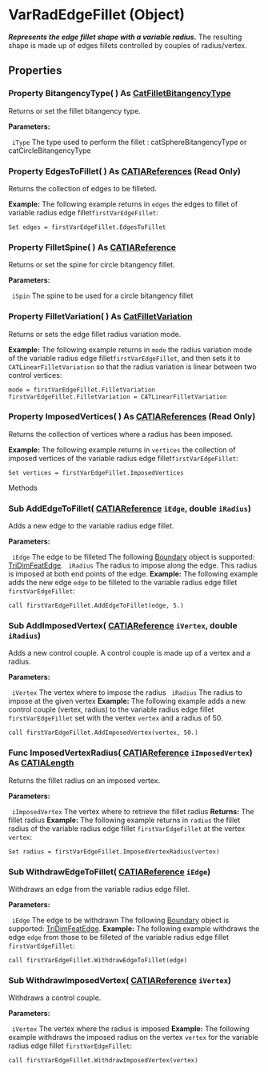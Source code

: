 # VarRadEdgeFillet (Object)

**_Represents the edge fillet shape with a variable radius._**
The resulting shape is made up of edges fillets controlled by couples of radius/vertex.

## Properties

### Property **BitangencyType**( ) As [CatFilletBitangencyType](../PartInterfaces/enum_CatFilletBitangencyType_111278.md)

Returns or set the fillet bitangency type.

**Parameters:**

` iType`      The type used to perform the fillet : catSphereBitangencyType or catCircleBitangencyType

### Property **EdgesToFillet**( ) As [CATIAReferences](../InfInterfaces/interface_References_21842.md) (Read Only)

Returns the collection of edges to be filleted.

**Example:**     The following example returns in `edges` the edges to fillet of variable radius edge fillet`firstVarEdgeFillet`:

```VBScript
Set edges = firstVarEdgeFillet.EdgesToFillet

```

### Property **FilletSpine**( ) As [CATIAReference](../InfInterfaces/interface_Reference_17481.md)

Returns or set the spine for circle bitangency fillet.

**Parameters:**

` iSpin`      The spine to be used for a circle bitangency fillet

### Property **FilletVariation**( ) As [CatFilletVariation](../PartInterfaces/enum_CatFilletVariation_68872.md)

Returns or sets the edge fillet radius variation mode.

**Example:**     The following example returns in `mode` the radius variation mode of the variable radius edge fillet`firstVarEdgeFillet`, and then sets it to `CATLinearFilletVariation` so that the radius variation is linear between two control vertices:

```VBScript
mode = firstVarEdgeFillet.FilletVariation
firstVarEdgeFillet.FilletVariation = CATLinearFilletVariation

```

### Property **ImposedVertices**( ) As [CATIAReferences](../InfInterfaces/interface_References_21842.md) (Read Only)

Returns the collection of vertices where a radius has been imposed.

**Example:**     The following example returns in `vertices` the collection of imposed vertices of the variable radius edge fillet`firstVarEdgeFillet`:

```VBScript
Set vertices = firstVarEdgeFillet.ImposedVertices

```

Methods

### Sub **AddEdgeToFillet**( [CATIAReference](../InfInterfaces/interface_Reference_17481.md)  `iEdge`,  double  `iRadius`)

Adds a new edge to the variable radius edge fillet.

**Parameters:**

` iEdge`      The edge to be filleted
The following
[Boundary](../MecModInterfaces/interface_Boundary_14542.md) object is supported: [TriDimFeatEdge](../MecModInterfaces/interface_TriDimFeatEdge_39030.md). ` iRadius`      The radius to impose along the edge. This radius is imposed at both end points of the edge.  **Example:**     The following example adds the new edge `edge` to be filleted to the variable radius edge fillet `firstVarEdgeFillet`:

```VBScript
call firstVarEdgeFillet.AddEdgeToFillet(edge, 5.)

```

### Sub **AddImposedVertex**( [CATIAReference](../InfInterfaces/interface_Reference_17481.md)  `iVertex`,  double  `iRadius`)

Adds a new control couple. A control couple is made up of a vertex and a radius.

**Parameters:**

` iVertex`      The vertex where to impose the radius
` iRadius`      The radius to impose at the given vertex  **Example:**     The following example adds a new control couple (vertex, radius) to the variable radius edge fillet `firstVarEdgeFillet` set with the vertex `vertex` and a radius of 50.

```VBScript
call firstVarEdgeFillet.AddImposedVertex(vertex, 50.)

```

### Func **ImposedVertexRadius**( [CATIAReference](../InfInterfaces/interface_Reference_17481.md)  `iImposedVertex`) As [CATIALength](../KnowledgeInterfaces/interface_Length_8108.md)

Returns the fillet radius on an imposed vertex.

**Parameters:**

` iImposedVertex`      The vertex where to retrieve the fillet radius
**Returns:**      The fillet radius  **Example:**     The following example returns in `radius` the fillet radius of the variable radius edge fillet `firstVarEdgeFillet` at the vertex `vertex`:

```VBScript
Set radius = firstVarEdgeFillet.ImposedVertexRadius(vertex)

```

### Sub **WithdrawEdgeToFillet**( [CATIAReference](../InfInterfaces/interface_Reference_17481.md)  `iEdge`)

Withdraws an edge from the variable radius edge fillet.

**Parameters:**

` iEdge`      The edge to be withdrawn
The following
[Boundary](../MecModInterfaces/interface_Boundary_14542.md) object is supported: [TriDimFeatEdge](../MecModInterfaces/interface_TriDimFeatEdge_39030.md).  **Example:**     The following example withdraws the edge `edge` from those to be filleted of the variable radius edge fillet `firstVarEdgeFillet`:

```VBScript
call firstVarEdgeFillet.WithdrawEdgeToFillet(edge)

```

### Sub **WithdrawImposedVertex**( [CATIAReference](../InfInterfaces/interface_Reference_17481.md)  `iVertex`)

Withdraws a control couple.

**Parameters:**

` iVertex`      The vertex where the radius is imposed  **Example:**     The following example withdraws the imposed radius on the vertex `vertex` for the variable radius edge fillet `firstVarEdgeFillet`:

```VBScript
call firstVarEdgeFillet.WithdrawImposedVertex(vertex)

```